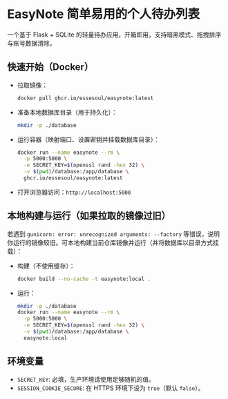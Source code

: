 # EasyNote 简单易用的个人待办列表

一个基于 Flask + SQLite 的轻量待办应用，开箱即用，支持暗黑模式、拖拽排序与账号数据清除。

## 快速开始（Docker）

- 拉取镜像：
  
  ```bash
  docker pull ghcr.io/essesoul/easynote:latest
  ```

- 准备本地数据库目录（用于持久化）：
  
  ```bash
  mkdir -p ./database
  ```

- 运行容器（映射端口、设置密钥并挂载数据库目录）：
  
  ```bash
  docker run --name easynote --rm \
    -p 5000:5000 \
    -e SECRET_KEY=$(openssl rand -hex 32) \
    -v $(pwd)/database:/app/database \
    ghcr.io/essesoul/easynote:latest
  ```

- 打开浏览器访问：`http://localhost:5000`

## 本地构建与运行（如果拉取的镜像过旧）

若遇到 `gunicorn: error: unrecognized arguments: --factory` 等错误，说明你运行的镜像较旧。可本地构建当前仓库镜像并运行（并将数据库以目录方式挂载）：

- 构建（不使用缓存）：

  ```bash
  docker build --no-cache -t easynote:local .
  ```

- 运行：

  ```bash
  mkdir -p ./database
  docker run --name easynote --rm \
    -p 5000:5000 \
    -e SECRET_KEY=$(openssl rand -hex 32) \
    -v $(pwd)/database:/app/database \
    easynote:local
  ```

## 环境变量

- `SECRET_KEY`: 必填，生产环境请使用足够随机的值。
- `SESSION_COOKIE_SECURE`: 在 HTTPS 环境下设为 `true`（默认 `false`）。
